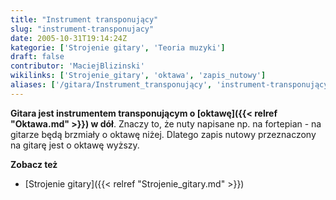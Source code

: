 ```yaml
---
title: "Instrument transponujący"
slug: "instrument-transponujacy"
date: 2005-10-31T19:14:24Z
kategorie: ['Strojenie gitary', 'Teoria muzyki']
draft: false
contributor: 'MaciejBlizinski'
wikilinks: ['Strojenie_gitary', 'oktawa', 'zapis_nutowy']
aliases: ['/gitara/Instrument_transponujący', 'instrument-transponujący']
---
```

**Gitara jest instrumentem transponującym o [oktawę]({{< relref "Oktawa.md" >}})
w dół**. Znaczy to, że nuty napisane np. na fortepian - na gitarze będą
brzmiały o oktawę niżej. Dlatego zapis nutowy<!-- link nie odnosił się do niczego: 'Instrument transponujący' ('content/Instrument_transponujący.md') links to 'zapis_nutowy' ('content/zapis_nutowy.md') and that does not exist -->
przeznaczony na gitarę jest o oktawę wyższy.

**Zobacz też**

  - [Strojenie gitary]({{< relref "Strojenie_gitary.md" >}})


